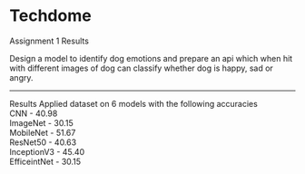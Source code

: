 # Techdome
Assignment 1 Results

Design a model to identify dog emotions and prepare an api which when hit with different images of dog can classify whether dog is happy, sad or angry.

--------------
Results
Applied dataset on 6 models with the following accuracies
<br>CNN - 40.98
<br>ImageNet - 30.15
<br>MobileNet - 51.67
<br>ResNet50 - 40.63
<br>InceptionV3 - 45.40
<br>EfficeintNet - 30.15
